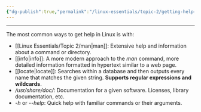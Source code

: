 ```yaml
---
{"dg-publish":true,"permalink":"/linux-essentials/topic-2/getting-help-on-the-command-line/","noteIcon":""}
---
```


---
The most common ways to get help in Linux is with:
- [[Linux Essentials/Topic 2/man\|man]]: Extensive help and information about a command or directory.
- [[info\|info]]: A more modern approach to the _man_ command, more detailed information formatted in hypertext similar to a web page.
- [[locate\|locate]]: Searches within a database and then outputs every name that matches the given string. **Supports regular expressions and wildcards**.
- _/usr/share/doc/_: Documentation for a given software. Licenses, library documentation, etc.
- _-h_ or _--help_: Quick help with familiar commands or their arguments.